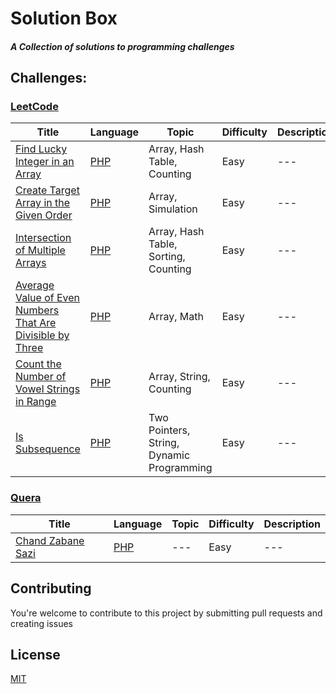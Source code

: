 # Solution Box
##### A Collection of solutions to programming challenges


## Challenges:
### [LeetCode](https://leetcode.com/)
Title | Language | Topic | Difficulty | Description
 --- | --- | --- | --- | ---
[Find Lucky Integer in an Array](https://leetcode.com/problems/find-lucky-integer-in-an-array/description/) | [PHP](LeetCode/find%20_lucky%20_integer_in_an_array/find%20_lucky%20_integer_in_an_array.php) | Array, Hash Table, Counting | Easy | ---
[Create Target Array in the Given Order](https://leetcode.com/problems/create-target-array-in-the-given-order/description/) | [PHP](LeetCode/create_target_array_in_the_given_order/create_target_array_in_the_given_order.php) | Array, Simulation | Easy | ---
[Intersection of Multiple Arrays](https://leetcode.com/problems/intersection-of-multiple-arrays/description/) | [PHP](LeetCode/intersection_of%20_multiple_arrays/intersection_of%20_multiple_arrays.php) | Array, Hash Table, Sorting, Counting | Easy | ---
[Average Value of Even Numbers That Are Divisible by Three](https://leetcode.com/problems/average-value-of-even-numbers-that-are-divisible-by-three/description/) | [PHP](LeetCode/average_value_of_even_numbers_that_are_divisible_by_three/average_value_of_even_numbers_that_are_divisible_by_three.php) | Array, Math | Easy | ---
[Count the Number of Vowel Strings in Range](https://leetcode.com/problems/count-the-number-of-vowel-strings-in-range/description/) | [PHP](LeetCode/count_the_number_of_vowel_strings_in_range/count_the_number_of_vowel_strings_in_range.php) | Array, String, Counting | Easy | ---
[Is Subsequence](https://leetcode.com/problems/is-subsequence/description/) | [PHP](LeetCode/is_subsequence/is_subsequence.php) | Two Pointers, String, Dynamic Programming | Easy | ---

### [Quera](https://quera.org/)

Title | Language | Topic | Difficulty | Description
 --- | --- | --- | --- | ---
[Chand Zabane Sazi](Quera/chand_zabane_sazi/chand_zabane_sazi.pdf) | [PHP](Quera/chand_zabane_sazi/chand_zabane_sazi.php) | --- | Easy | ---


## Contributing 
You're welcome to contribute to this project by submitting pull requests and creating issues

## License
[MIT](LICENSE)